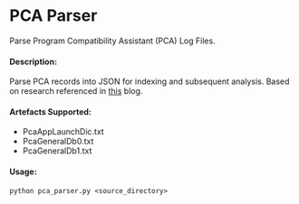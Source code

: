 # PCA Parser
Parse Program Compatibility Assistant (PCA) Log Files.

#### Description:

Parse PCA records into JSON for indexing and subsequent analysis.
Based on research referenced in [this](https://aboutdfir.com/new-windows-11-pro-22h2-evidence-of-execution-artifact/) blog.

#### Artefacts Supported:

- PcaAppLaunchDic.txt
- PcaGeneralDb0.txt
- PcaGeneralDb1.txt

#### Usage:

```
python pca_parser.py <source_directory>
```
